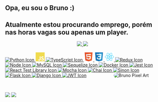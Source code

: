 ## Opa, eu sou o Bruno :) 
## Atualmente estou procurando emprego, porém nas horas vagas sou apenas um player.

<div align="center">
  <a href="https://github.com/brunokye">
  <img height="165em" src="https://github-readme-stats-one-rust-41.vercel.app//api?username=brunokye&show_icons=true&theme=radical&hide_border=true&include_all_commits=true&count_private=true&bg_color=0D1117">
  <img height="165em" src="https://github-readme-stats.vercel.app/api/top-langs/?username=brunokye&langs_count=7&theme=radical&hide_border=true&count_private=true&layout=compact&bg_color=0D1117"> 
</div>

<br>

<div>
  <img alt="Python Icon" width="30" src="https://cdn.jsdelivr.net/gh/devicons/devicon/icons/python/python-original.svg" />
  <img alt="JavaScript Icon" width="30" src="https://raw.githubusercontent.com/devicons/devicon/master/icons/javascript/javascript-plain.svg" />
  <img alt="TypeScript Icon" width="30" src="https://cdn.jsdelivr.net/gh/devicons/devicon/icons/typescript/typescript-plain.svg" />
  <img alt="HTML Icon" width="30" src="https://raw.githubusercontent.com/devicons/devicon/master/icons/html5/html5-original.svg" />
  <img alt="CSS Icon" width="30" src="https://raw.githubusercontent.com/devicons/devicon/master/icons/css3/css3-original.svg" />
  <img alt="React Icon" width="30" src="https://raw.githubusercontent.com/devicons/devicon/master/icons/react/react-original.svg" />
  <img alt="Redux Icon" width="30" src="https://cdn.jsdelivr.net/gh/devicons/devicon/icons/redux/redux-original.svg" />
  <img alt="Node Icon" width="30" src="https://cdn.jsdelivr.net/gh/devicons/devicon/icons/nodejs/nodejs-original.svg" />
  <img alt="MySQL Icon" width="30" src="https://cdn.jsdelivr.net/gh/devicons/devicon/icons/mysql/mysql-original.svg" />
  <img alt="Sequelize Icon" width="30" src="https://cdn.jsdelivr.net/gh/devicons/devicon/icons/sequelize/sequelize-original.svg" />
  <img alt="Docker Icon" width="30" src="https://cdn.jsdelivr.net/gh/devicons/devicon/icons/docker/docker-original.svg" />
  <img alt="Jest Icon" width="30" src="https://cdn.jsdelivr.net/gh/devicons/devicon/icons/jest/jest-plain.svg" />
  <img alt="React Test Library Icon" width="30" src="https://testing-library.com/img/octopus-128x128.png" />
  <img alt="Mocha Icon" width="30" src="https://cdn.jsdelivr.net/gh/devicons/devicon/icons/mocha/mocha-plain.svg" />
  <img alt="Chai Icon" width="30" src="https://svgur.com/i/sYA.svg" />
  <img alt="Sinon Icon" width="30" src="https://sinonjs.org/assets/images/logo.png" />
  <img alt="Flask Icon" width="30" src="https://cdn.jsdelivr.net/gh/devicons/devicon/icons/flask/flask-original.svg" />
  <img alt="Django Icon" width="30" src="https://cdn.jsdelivr.net/gh/devicons/devicon/icons/django/django-plain.svg" />
  <img alt="JWT Icon" width="30" src="https://img.icons8.com/color/512/java-web-token.png" />
  <img align="right" alt="Bruno Pixel Art" width="150" style="border-radius:50px;" src="https://i.imgur.com/AWJmxvy.png" />
</div>
  
 ##
 <br>
  
<div>
  <a href="https://www.linkedin.com/in/brunokye/" target="_blank"><img src="https://img.shields.io/badge/-LinkedIn-%230077B5?style=for-the-badge&logo=linkedin&logoColor=white" target="_blank"></a>
  <a href="mailto:contatobrunokye@gmail.com" target="_blank"><img src="https://img.shields.io/badge/Gmail-D14836?style=for-the-badge&logo=gmail&logoColor=white" target="_blank"></a>  
</div>
